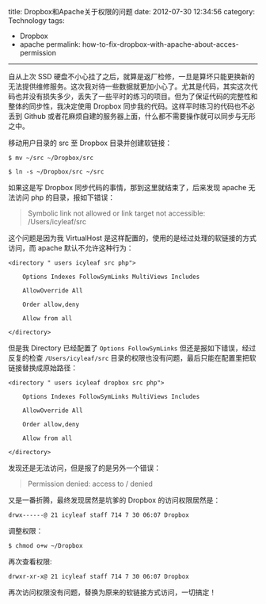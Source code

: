 title: Dropbox和Apache关于权限的问题
date: 2012-07-30 12:34:56
category: Technology
tags:
- Dropbox
- apache
permalink: how-to-fix-dropbox-with-apache-about-acces-permission

---

自从上次 SSD 硬盘不小心挂了之后，就算是返厂检修，一旦是算坏只能更换新的无法提供维修服务。这次我对待一些数据就更加小心了。尤其是代码，其实这次代码也并没有损失多少，丢失了一些平时的练习的项目。但为了保证代码的完整性和整体的同步性，我决定使用 Dropbox 同步我的代码。这样平时练习的代码也不必丢到 Github 或者花麻烦自建的服务器上面，什么都不需要操作就可以同步与无形之中。

移动用户目录的 src 至 Dropbox 目录并创建软链接：

```
$ mv ~/src ~/Dropbox/src
```

```
$ ln -s ~/Dropbox/src ~/src
```

如果这是写 Dropbox 同步代码的事情，那到这里就结束了，后来发现 apache
无法访问 php 的目录，报如下错误：

> Symbolic link not allowed or link target not accessible:
/Users/icyleaf/src

这个问题是因为我 VirtualHost 是这样配置的，使用的是经过处理的软链接的方式访问，而 apache 默认不允许这种行为：

```
<directory " users icyleaf src php">

	Options Indexes FollowSymLinks MultiViews Includes

	AllowOverride All

	Order allow,deny

	Allow from all

</directory>
```

但是我 Directory 已经配置了 `Options FollowSymLinks` 但还是报如下错误，经过反复的检查 `/Users/icyleaf/src` 目录的权限也没有问题，最后只能在配置里把软链接替换成原始路径：

```
<directory " users icyleaf dropbox src php">

	Options Indexes FollowSymLinks MultiViews Includes

	AllowOverride All

	Order allow,deny

	Allow from all

</directory>
```

发现还是无法访问，但是报了的是另外一个错误：

> Permission denied: access to / denied

又是一番折腾，最终发现居然是坑爹的 Dropbox 的访问权限居然是：

```
drwx------@ 21 icyleaf staff 714 7 30 06:07 Dropbox
```

调整权限：

```
$ chmod o+w ~/Dropbox
```

再次查看权限:

```
drwxr-xr-x@ 21 icyleaf staff 714 7 30 06:07 Dropbox
```

再次访问权限没有问题，替换为原来的软链接方式访问，一切搞定！
